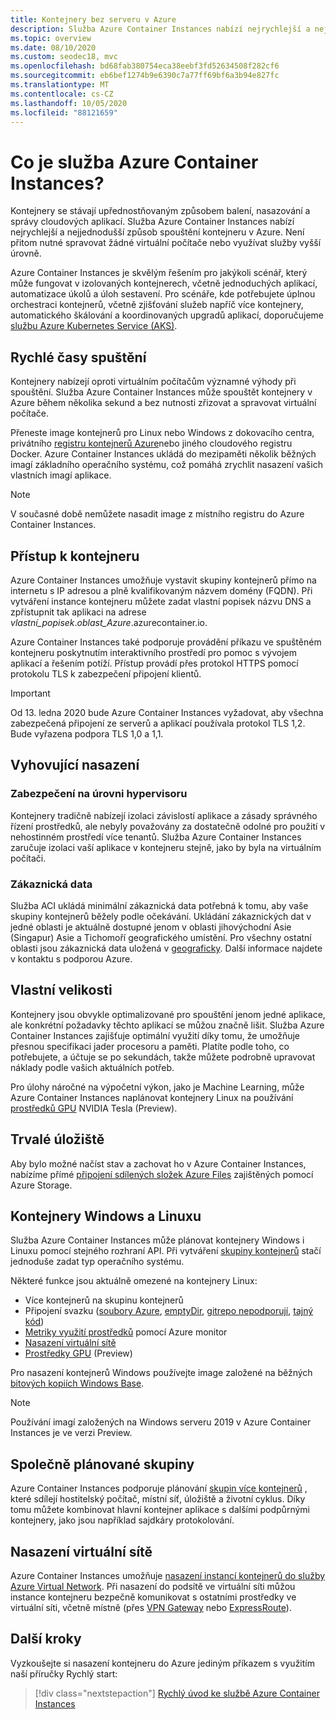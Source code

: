 ```yaml
---
title: Kontejnery bez serveru v Azure
description: Služba Azure Container Instances nabízí nejrychlejší a nejjednodušší způsob, jak spouštět izolované kontejnery v Azure, aniž by bylo nutné spravovat virtuální počítače a bez nutnosti přijmout Orchestrator vyšší úrovně.
ms.topic: overview
ms.date: 08/10/2020
ms.custom: seodec18, mvc
ms.openlocfilehash: bd68fab380754eca38eebf3fd52634508f282cf6
ms.sourcegitcommit: eb6bef1274b9e6390c7a77ff69bf6a3b94e827fc
ms.translationtype: MT
ms.contentlocale: cs-CZ
ms.lasthandoff: 10/05/2020
ms.locfileid: "88121659"
---
```

# <a name="what-is-azure-container-instances"></a>Co je služba Azure Container Instances?

Kontejnery se stávají upřednostňovaným způsobem balení, nasazování a správy cloudových aplikací. Služba Azure Container Instances nabízí nejrychlejší a nejjednodušší způsob spouštění kontejneru v Azure. Není přitom nutné spravovat žádné virtuální počítače nebo využívat služby vyšší úrovně.

Azure Container Instances je skvělým řešením pro jakýkoli scénář, který může fungovat v izolovaných kontejnerech, včetně jednoduchých aplikací, automatizace úkolů a úloh sestavení. Pro scénáře, kde potřebujete úplnou orchestraci kontejnerů, včetně zjišťování služeb napříč více kontejnery, automatického škálování a koordinovaných upgradů aplikací, doporučujeme [službu Azure Kubernetes Service (AKS)](../aks/index.yml).

## <a name="fast-startup-times"></a>Rychlé časy spuštění

Kontejnery nabízejí oproti virtuálním počítačům významné výhody při spouštění. Služba Azure Container Instances může spouštět kontejnery v Azure během několika sekund a bez nutnosti zřizovat a spravovat virtuální počítače.

Přeneste image kontejnerů pro Linux nebo Windows z dokovacího centra, privátního [registru kontejnerů Azure](../container-registry/index.yml)nebo jiného cloudového registru Docker. Azure Container Instances ukládá do mezipaměti několik běžných imagí základního operačního systému, což pomáhá zrychlit nasazení vašich vlastních imagí aplikace.

> [!NOTE]
> V současné době nemůžete nasadit image z místního registru do Azure Container Instances.

## <a name="container-access"></a>Přístup k kontejneru

Azure Container Instances umožňuje vystavit skupiny kontejnerů přímo na internetu s IP adresou a plně kvalifikovaným názvem domény (FQDN). Při vytváření instance kontejneru můžete zadat vlastní popisek názvu DNS a zpřístupnit tak aplikaci na adrese *vlastní_popisek*.*oblast_Azure*.azurecontainer.io.

Azure Container Instances také podporuje provádění příkazu ve spuštěném kontejneru poskytnutím interaktivního prostředí pro pomoc s vývojem aplikací a řešením potíží. Přístup provádí přes protokol HTTPS pomocí protokolu TLS k zabezpečení připojení klientů.

> [!IMPORTANT]
> Od 13. ledna 2020 bude Azure Container Instances vyžadovat, aby všechna zabezpečená připojení ze serverů a aplikací používala protokol TLS 1,2. Bude vyřazena podpora TLS 1,0 a 1,1.

## <a name="compliant-deployments"></a>Vyhovující nasazení

### <a name="hypervisor-level-security"></a>Zabezpečení na úrovni hypervisoru

Kontejnery tradičně nabízejí izolaci závislostí aplikace a zásady správného řízení prostředků, ale nebyly považovány za dostatečně odolné pro použití v nehostinném prostředí více tenantů. Služba Azure Container Instances zaručuje izolaci vaší aplikace v kontejneru stejně, jako by byla na virtuálním počítači.

### <a name="customer-data"></a>Zákaznická data

Služba ACI ukládá minimální zákaznická data potřebná k tomu, aby vaše skupiny kontejnerů běžely podle očekávání. Ukládání zákaznických dat v jedné oblasti je aktuálně dostupné jenom v oblasti jihovýchodní Asie (Singapur) Asie a Tichomoří geografického umístění. Pro všechny ostatní oblasti jsou zákaznická data uložená v [geograficky](https://azure.microsoft.com/global-infrastructure/geographies/). Další informace najdete v kontaktu s podporou Azure.

## <a name="custom-sizes"></a>Vlastní velikosti

Kontejnery jsou obvykle optimalizované pro spouštění jenom jedné aplikace, ale konkrétní požadavky těchto aplikací se můžou značně lišit. Služba Azure Container Instances zajišťuje optimální využití díky tomu, že umožňuje přesnou specifikaci jader procesoru a paměti. Platíte podle toho, co potřebujete, a účtuje se po sekundách, takže můžete podrobně upravovat náklady podle vašich aktuálních potřeb.

Pro úlohy náročné na výpočetní výkon, jako je Machine Learning, může Azure Container Instances naplánovat kontejnery Linux na používání [prostředků GPU](container-instances-gpu.md) NVIDIA Tesla (Preview).

## <a name="persistent-storage"></a>Trvalé úložiště

Aby bylo možné načíst stav a zachovat ho v Azure Container Instances, nabízíme přímé [připojení sdílených složek Azure Files](./container-instances-volume-azure-files.md) zajištěných pomocí Azure Storage.

## <a name="linux-and-windows-containers"></a>Kontejnery Windows a Linuxu

Služba Azure Container Instances může plánovat kontejnery Windows i Linuxu pomocí stejného rozhraní API. Při vytváření [skupiny kontejnerů](container-instances-container-groups.md) stačí jednoduše zadat typ operačního systému.

Některé funkce jsou aktuálně omezené na kontejnery Linux:

* Více kontejnerů na skupinu kontejnerů
* Připojení svazku ([soubory Azure](container-instances-volume-azure-files.md), [emptyDir](container-instances-volume-emptydir.md), [gitrepo nepodporují](container-instances-volume-gitrepo.md), [tajný kód](container-instances-volume-secret.md))
* [Metriky využití prostředků](container-instances-monitor.md) pomocí Azure monitor
* [Nasazení virtuální sítě](container-instances-vnet.md)
* [Prostředky GPU](container-instances-gpu.md) (Preview)

Pro nasazení kontejnerů Windows používejte image založené na běžných [bitových kopiích Windows Base](container-instances-faq.md#what-windows-base-os-images-are-supported).

> [!NOTE]
> Používání imagí založených na Windows serveru 2019 v Azure Container Instances je ve verzi Preview.

## <a name="co-scheduled-groups"></a>Společně plánované skupiny

Azure Container Instances podporuje plánování [skupin více kontejnerů](container-instances-container-groups.md) , které sdílejí hostitelský počítač, místní síť, úložiště a životní cyklus. Díky tomu můžete kombinovat hlavní kontejner aplikace s dalšími podpůrnými kontejnery, jako jsou například sajdkáry protokolování.

## <a name="virtual-network-deployment"></a>Nasazení virtuální sítě

Azure Container Instances umožňuje [nasazení instancí kontejnerů do služby Azure Virtual Network](container-instances-vnet.md). Při nasazení do podsítě ve virtuální síti můžou instance kontejneru bezpečně komunikovat s ostatními prostředky ve virtuální síti, včetně místně (přes [VPN Gateway](../vpn-gateway/vpn-gateway-about-vpngateways.md) nebo [ExpressRoute](../expressroute/expressroute-introduction.md)).

## <a name="next-steps"></a>Další kroky

Vyzkoušejte si nasazení kontejneru do Azure jediným příkazem s využitím naší příručky Rychlý start:

> [!div class="nextstepaction"]
> [Rychlý úvod ke službě Azure Container Instances](container-instances-quickstart.md)

<!-- LINKS - External -->
[terms-of-use]: https://azure.microsoft.com/support/legal/preview-supplemental-terms/
